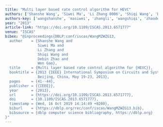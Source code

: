 ```yaml
---
title: "Multi layer based rate control algorithm for HEVC"
authors: ['Shanshe Wang', 'Siwei Ma', 'Li Zhang 0006', 'Shiqi Wang', 'Debin Zhao', 'Wen Gao 0001']
authors-key: ['wangshanshe', 'masiwei', 'zhangli', 'wangshiqi', 'zhaodebin', 'gaowen']
year: "2013"
article-link: "https://doi.org/10.1109/ISCAS.2013.6571777"
venue: "ISCAS"
bibex: "@inproceedings{DBLP:conf/iscas/WangMZWZG13,
  author    = {Shanshe Wang and
               Siwei Ma and
               Li Zhang and
               Shiqi Wang and
               Debin Zhao and
               Wen Gao},
  title     = {Multi layer based rate control algorithm for {HEVC}},
  booktitle = {2013 {IEEE} International Symposium on Circuits and Systems (ISCAS2013),
               Beijing, China, May 19-23, 2013},
  pages     = {41--44},
  publisher = {{IEEE}},
  year      = {2013},
  url       = {https://doi.org/10.1109/ISCAS.2013.6571777},
  doi       = {10.1109/ISCAS.2013.6571777},
  timestamp = {Wed, 16 Oct 2019 14:14:49 +0200},
  biburl    = {https://dblp.org/rec/conf/iscas/WangMZWZG13.bib},
  bibsource = {dblp computer science bibliography, https://dblp.org}
}"
---
```

